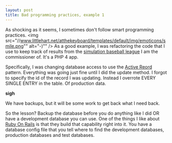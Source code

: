 ```yaml
--- 
layout: post
title: Bad programming practices, example 1
---
```

As shocking as it seems, I sometimes don't follow smart programming practices. <img src="//www.littlehart.net/atthekeyboard/templates/default/img/emoticons/smile.png"" alt="-)"" />  As a good example, I was refactoring the code that I use to keep track of results from the <a href="http://www.ibl.org">simulation baseball league</a> I am the commissioner of.  It's a PHP 4 app.

Specifically, I was changing database access to use the <a href="http://www.martinfowler.com/eaaCatalog/activeRecord.html">Active Reord</a> pattern.  Everything was going just fine until I did the update method.  I forgot to specify the id of the record I was updating.  Instead I overrote EVERY SINGLE ENTRY in the table.  Of production data.

<strong>sigh</strong>

We have backups, but it will be some work to get back what I need back.

So the lesson?  Backup the database before you do anything like I did OR have a development database you can use.  One of the things I like about <a href="http://www.rubyonrails.com">Ruby On Rails</a> is that they build that capability right into it.  You have a database config file that you tell where to find the development databases, production databases and test databases.
